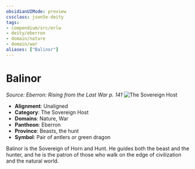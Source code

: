 ```yaml
---
obsidianUIMode: preview
cssclass: json5e-deity
tags:
- compendium/src/erlw
- deity/eberron
- domain/nature
- domain/war
aliases: ["Balinor"]
---
```

# Balinor
*Source: Eberron: Rising from the Last War p. 141* 
![The Sovereign Host](/compendium/deities/img/the-sovereign-host.png#symbol)

- **Alignment**: Unaligned
- **Category**: The Sovereign Host
- **Domains**: Nature, War
- **Pantheon**: Eberron
- **Province**: Beasts, the hunt
- **Symbol**: Pair of antlers _or_ green dragon

Balinor is the Sovereign of Horn and Hunt. He guides both the beast and the hunter, and he is the patron of those who walk on the edge of civilization and the natural world.